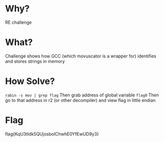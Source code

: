 # Why?
RE challenge

# What?
Challenge shows how GCC (which movuscator is a wrapper for) identifies and stores strings in memory

# How Solve?
`rabin -s mov | grep flag`
Then grab address of global variable `flag0`
Then go to that address in r2 (or other decompiler) and view flag in little endian

# Flag
flag{KqU3tIdk5QUjosbolChwhE0YfEwUD9y3}
